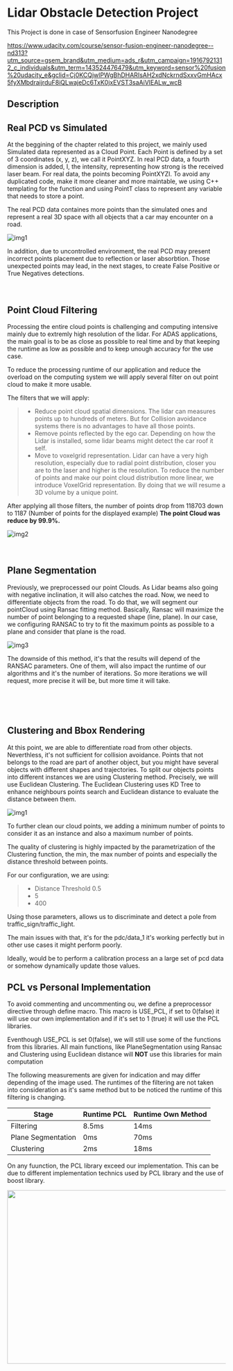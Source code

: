 # Lidar Obstacle Detection Project

This Project is done in case of Sensorfusion Engineer Nanodegree

https://www.udacity.com/course/sensor-fusion-engineer-nanodegree--nd313?utm_source=gsem_brand&utm_medium=ads_r&utm_campaign=19167921312_c_individuals&utm_term=143524476479&utm_keyword=sensor%20fusion%20udacity_e&gclid=Cj0KCQjwlPWgBhDHARIsAH2xdNckrndSxxvGmHAcx5fyXMbdraijrduF8iQLwajeDc6TxK0jxEVST3saAiVlEALw_wcB

## Description



## Real PCD vs Simulated

At the beggining of the chapter related to this project, we mainly used Simulated data represented as a Cloud Point. Each Point is defined by a set of 3 coordinates (x, y, z), we call it PointXYZ.
In real PCD data, a fourth dimension is added, I, the intensity, representing how strong is the received laser beam. For real data, the points becoming PointXYZI.
To avoid any duplicated code, make it more cleaner and more maintable, we using C++ templating for the function and using PointT class to represent any variable that needs to store a point.

The real PCD data containes more points than the simulated ones and represent a real 3D space with all objects that a car may encounter on a road.

![img1]("images/input.png")

In addition, due to uncontrolled environment, the real PCD may present incorrect points placement due to reflection or laser absorbtion. Those unexpected points may lead, in the next stages, to create False Positive or True Negatives detections.
<BR><BR><BR>


## Point Cloud Filtering

Processing the entire cloud points is challenging and computing intensive mainly due to extremly high resolution of the lidar. For ADAS applications, the main goal is to be as close as possible to real time and by that keeping the runtime as low as possible and to keep unough accuracy for the use case.

To reduce the processing runtime of our application and reduce the overload on the computing system we will apply several filter on out point cloud to make it more usable.

The filters that we will apply:
>- Reduce point cloud spatial dimensions. The lidar can measures points up to hundreds of meters. But for Collision avoidance systems there is no advantages to have all those points. 
>- Remove points reflected by the ego car. Depending on how the Lidar is installed, some lidar beams might detect the car roof it self.
>- Move to voxelgrid representation. Lidar can have a very high resolution, especially due to radial point distribution, closer you are to the laser and higher is the resolution. To reduce the number of points and make our point cloud distribution more linear, we introduce VoxelGrid representation. By doing that we will resume a 3D volume by a unique point.

After applying all those filters, the number of points drop from 118703 down to 1187 (Number of points for the displayed example)
<strong>The point Cloud was reduce by 99.9%.</strong>

![img2]("images/filter.png")
<BR><BR><BR>

## Plane Segmentation

Previously, we preprocessed our point Clouds. As Lidar beams also going with negative inclination, it will also catches the road. Now, we need to differentiate objects from the road. 
To do that, we will segment our pointCloud using Ransac fitting method.
Basically, Ransac will maximize the number of point belonging to a requested shape (line, plane).
In our case, we configuring RANSAC to try to fit the maximum points as possible to a plane and consider that plane is the road.

![img3]("images/segment_plane.png")

The downside of this method, it's that the results will depend of the RANSAC parameters. One of them, will also impact the runtime of our algorithms and it's the number of iterations. So more iterations we will request, more precise it will be, but more time it will take.

<BR><BR><BR>

## Clustering and Bbox Rendering

At this point, we are able to differentiate road from other objects. Neverthless, it's not sufficient for collision avoidance. Points that not belongs to the road are part of another object, but you might have several objects with different shapes and trajectories. To split our objects points into different instances we are using Clustering method. Precisely,  we will use Euclidean Clustering.
The Euclidean Clustering uses KD Tree to enhance neighbours points search and Euclidean distance to evaluate the distance between them.

![img1]("images/clustering.png")

To further clean our cloud points, we adding a minimum number of points to consider it as an instance and also a maximum number of points.

The quality of clustering is highly impacted by the parametrization of the Clustering function, the min, the max number of points and especially the distance threshold between points.

For our configuration, we are using:
>- Distance Threshold 0.5
>- 5 
>- 400

Using those parameters, allows us to discriminate and detect a pole from traffic_sign/traffic_light.

The main issues with that, it's for the pdc/data_1 it's working perfectly but in other use cases it might perform poorly.

Ideally, would be to perform a calibration process an a large set of pcd data or somehow dynamically update those values.

## PCL vs Personal Implementation

To avoid commenting and uncommenting ou, we define a preprocessor directive through define macro. This macro is USE_PCL, if set to 0(false) it will use our own implementation and if it's set to 1 (true) it will use the PCL libraries.

Eventhough USE_PCL is set 0(false), we will still use some of the functions from this libraries. All main functions, like PlaneSegmentation using Ransac and Clustering using Euclidean distance will <strong>NOT</strong> use this libraries for main computation

The following measurements are given for indication and may differ depending of the image used.
The runtimes of the filtering are not taken into consideration as it's same method but to be noticed the runtime of this filtering is changing.


| Stage  | Runtime PCL | Runtime Own Method |
| ------------- | ------------- | ------------- |
| Filtering  | 8.5ms  | 14ms |
| Plane Segmentation  | 0ms |  70ms |
| Clustering | 2ms |  18ms |

On any fuunction, the PCL library exceed our implementation. This can be due to different implementation technics used by PCL library and the use of boost library.


<img src="images/video.gif" width="800" height="400" />
